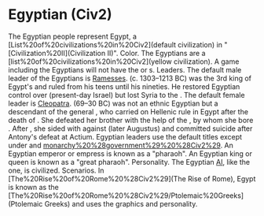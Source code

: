 # Egyptian (Civ2)

The Egyptian people represent Egypt, a [List%20of%20civilizations%20in%20Civ2](default civilization) in "[Civilization%20II](Civilization II)".
Color.
The Egyptians are a [list%20of%20civilizations%20in%20Civ2](yellow civilization). A game including the Egyptians will not have the or s.
Leaders.
The default male leader of the Egyptians is [Ramesses](Ramesses). (c. 1303–1213 BC) was the 3rd king of Egypt's and ruled from his teens until his nineties. He restored Egyptian control over (present-day Israel) but lost Syria to the .
The default female leader is [Cleopatra](Cleopatra). (69–30 BC) was not an ethnic Egyptian but a descendant of the general , who carried on Hellenic rule in Egypt after the death of . She defeated her brother with the help of the , by whom she bore . After , she sided with against (later Augustus) and committed suicide after Antony's defeat at Actium.
Egyptian leaders use the default titles except under and [monarchy%20%28government%29%20%28Civ2%29](monarchy). An Egyptian emperor or empress is known as a "pharaoh". An Egyptian king or queen is known as a "great pharaoh".
Personality.
The Egyptian [AI](AI), like the one, is civilized.
Scenarios.
In [The%20Rise%20of%20Rome%20%28Civ2%29](The Rise of Rome), Egypt is known as the [The%20Rise%20of%20Rome%20%28Civ2%29/Ptolemaic%20Greeks](Ptolemaic Greeks) and uses the graphics and personality.